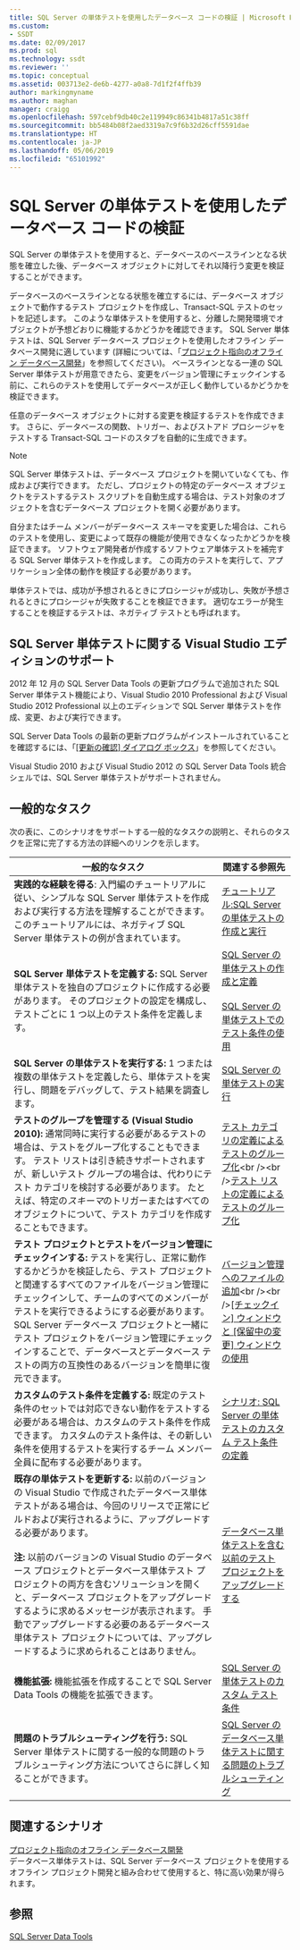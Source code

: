 ```yaml
---
title: SQL Server の単体テストを使用したデータベース コードの検証 | Microsoft Docs
ms.custom:
- SSDT
ms.date: 02/09/2017
ms.prod: sql
ms.technology: ssdt
ms.reviewer: ''
ms.topic: conceptual
ms.assetid: 003713e2-de6b-4277-a0a8-7d1f2f4ffb39
author: markingmyname
ms.author: maghan
manager: craigg
ms.openlocfilehash: 597cebf9db40c2e119949c86341b4817a51c38ff
ms.sourcegitcommit: bb5484b08f2aed3319a7c9f6b32d26cff5591dae
ms.translationtype: HT
ms.contentlocale: ja-JP
ms.lasthandoff: 05/06/2019
ms.locfileid: "65101992"
---
```

# <a name="verifying-database-code-by-using-sql-server-unit-tests"></a>SQL Server の単体テストを使用したデータベース コードの検証
SQL Server の単体テストを使用すると、データベースのベースラインとなる状態を確立した後、データベース オブジェクトに対してそれ以降行う変更を検証することができます。  
  
データベースのベースラインとなる状態を確立するには、データベース オブジェクトで動作するテスト プロジェクトを作成し、Transact\-SQL テストのセットを記述します。 このような単体テストを使用すると、分離した開発環境でオブジェクトが予想どおりに機能するかどうかを確認できます。 SQL Server 単体テストは、SQL Server データベース プロジェクトを使用したオフライン データベース開発に適しています (詳細については、「[プロジェクト指向のオフライン データベース開発](../ssdt/project-oriented-offline-database-development.md)」を参照してください)。 ベースラインとなる一連の SQL Server 単体テストが用意できたら、変更をバージョン管理にチェックインする前に、これらのテストを使用してデータベースが正しく動作しているかどうかを検証できます。  
  
任意のデータベース オブジェクトに対する変更を検証するテストを作成できます。 さらに、データベースの関数、トリガー、およびストアド プロシージャをテストする Transact\-SQL コードのスタブを自動的に生成できます。  
  
> [!NOTE]  
> SQL Server 単体テストは、データベース プロジェクトを開いていなくても、作成および実行できます。 ただし、プロジェクトの特定のデータベース オブジェクトをテストするテスト スクリプトを自動生成する場合は、テスト対象のオブジェクトを含むデータベース プロジェクトを開く必要があります。  
  
自分またはチーム メンバーがデータベース スキーマを変更した場合は、これらのテストを使用し、変更によって既存の機能が使用できなくなったかどうかを検証できます。 ソフトウェア開発者が作成するソフトウェア単体テストを補完する SQL Server 単体テストを作成します。 この両方のテストを実行して、アプリケーション全体の動作を検証する必要があります。  
  
単体テストでは、成功が予想されるときにプロシージャが成功し、失敗が予想されるときにプロシージャが失敗することを検証できます。 適切なエラーが発生することを検証するテストは、ネガティブ テストとも呼ばれます。  
  
## <a name="visual-studio-editions-support-for-sql-server-unit-tests"></a>SQL Server 単体テストに関する Visual Studio エディションのサポート  
2012 年 12 月の SQL Server Data Tools の更新プログラムで追加された SQL Server 単体テスト機能により、Visual Studio 2010 Professional および Visual Studio 2012 Professional 以上のエディションで SQL Server 単体テストを作成、変更、および実行できます。  
  
SQL Server Data Tools の最新の更新プログラムがインストールされていることを確認するには、「[[更新の確認] ダイアログ ボックス](../ssdt/check-for-updates-dialog-box.md)」を参照してください。  
  
Visual Studio 2010 および Visual Studio 2012 の SQL Server Data Tools 統合シェルでは、SQL Server 単体テストがサポートされません。  
  
## <a name="common-tasks"></a>一般的なタスク  
次の表に、このシナリオをサポートする一般的なタスクの説明と、それらのタスクを正常に完了する方法の詳細へのリンクを示します。  
  
|一般的なタスク|関連する参照先|  
|----------------|----------------------|  
|**実践的な経験を得る**: 入門編のチュートリアルに従い、シンプルな SQL Server 単体テストを作成および実行する方法を理解することができます。 このチュートリアルには、ネガティブ SQL Server 単体テストの例が含まれています。|[チュートリアル:SQL Server の単体テストの作成と実行](../ssdt/walkthrough-creating-and-running-a-sql-server-unit-test.md)|  
|**SQL Server 単体テストを定義する:** SQL Server 単体テストを独自のプロジェクトに作成する必要があります。 そのプロジェクトの設定を構成し、テストごとに 1 つ以上のテスト条件を定義します。|[SQL Server の単体テストの作成と定義](../ssdt/creating-and-defining-sql-server-unit-tests.md)<br /><br />[SQL Server の単体テストでのテスト条件の使用](../ssdt/using-test-conditions-in-sql-server-unit-tests.md)|  
|**SQL Server の単体テストを実行する:** 1 つまたは複数の単体テストを定義したら、単体テストを実行し、問題をデバッグして、テスト結果を調査します。|[SQL Server の単体テストの実行](../ssdt/running-sql-server-unit-tests.md)|  
|**テストのグループを管理する (Visual Studio 2010):** 通常同時に実行する必要があるテストの場合は、テストをグループ化することもできます。 テスト リストは引き続きサポートされますが、新しいテスト グループの場合は、代わりにテスト カテゴリを検討する必要があります。 たとえば、特定の*スキーマ*のトリガーまたはすべてのオブジェクトについて、テスト カテゴリを作成することもできます。|[テスト カテゴリの定義によるテストのグループ化](https://msdn.microsoft.com/library/dd286595(VS.100).aspx)<br /><br />[テスト リストの定義によるテストのグループ化](https://msdn.microsoft.com/library/dd286584(VS.100).aspx)|  
|**テスト プロジェクトとテストをバージョン管理にチェックインする:** テストを実行し、正常に動作するかどうかを検証したら、テスト プロジェクトと関連するすべてのファイルをバージョン管理にチェックインして、チームのすべてのメンバーがテストを実行できるようにする必要があります。 SQL Server データベース プロジェクトと一緒にテスト プロジェクトをバージョン管理にチェックインすることで、データベースとデータベース テストの両方の互換性のあるバージョンを簡単に復元できます。|[バージョン管理へのファイルの追加](https://msdn.microsoft.com/library/ms181374(VS.100).aspx)<br /><br />[[チェックイン] ウィンドウと [保留中の変更] ウィンドウの使用](https://msdn.microsoft.com/library/ms245462(VS.100).aspx)|  
|**カスタムのテスト条件を定義する:** 既定のテスト条件のセットでは対応できない動作をテストする必要がある場合は、カスタムのテスト条件を作成できます。 カスタムのテスト条件は、その新しい条件を使用するテストを実行するチーム メンバー全員に配布する必要があります。|[シナリオ: SQL Server の単体テストのカスタム テスト条件の定義](https://msdn.microsoft.com/library/dd193282(VS.100).aspx)|  
|**既存の単体テストを更新する:** 以前のバージョンの Visual Studio で作成されたデータベース単体テストがある場合は、今回のリリースで正常にビルドおよび実行されるように、アップグレードする必要があります。<br /><br />**注:** 以前のバージョンの Visual Studio のデータベース プロジェクトとデータベース単体テスト プロジェクトの両方を含むソリューションを開くと、データベース プロジェクトをアップグレードするように求めるメッセージが表示されます。 手動でアップグレードする必要のあるデータベース単体テスト プロジェクトについては、アップグレードするように求められることはありません。|[データベース単体テストを含む以前のテスト プロジェクトをアップグレードする](../ssdt/upgrade-an-older-test-project-containing-database-unit-tests.md)|  
|**機能拡張:** 機能拡張を作成することで SQL Server Data Tools の機能を拡張できます。|[SQL Server の単体テストのカスタム テスト条件](../ssdt/custom-test-conditions-for-sql-server-unit-tests.md)|  
|**問題のトラブルシューティングを行う:** SQL Server 単体テストに関する一般的な問題のトラブルシューティング方法についてさらに詳しく知ることができます。|[SQL Server のデータベース単体テストに関する問題のトラブルシューティング](../ssdt/troubleshooting-sql-server-database-unit-testing-issues.md)|  
  
## <a name="related-scenarios"></a>関連するシナリオ  
[プロジェクト指向のオフライン データベース開発](../ssdt/project-oriented-offline-database-development.md)  
データベース単体テストは、SQL Server データベース プロジェクトを使用するオフライン プロジェクト開発と組み合わせて使用すると、特に高い効果が得られます。  
  
## <a name="see-also"></a>参照  
[SQL Server Data Tools](../ssdt/sql-server-data-tools.md)  
  
